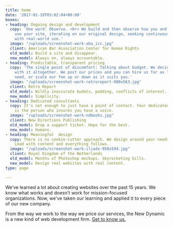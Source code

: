 ```yaml
---
title: home
date: '2017-01-19T03:02:04+00:00'
boxes:
- heading: Ongoing design and development
  copy: 'One word: Observe. <br> We build and then observe how you and your audience
    use your site, iterating on our original design, seeking continuous improvement
    with real-world use.'
  image: "/uploads/screenshot-work-aba_icc.jpg"
  client: American Bar Association Center for Human Rights
  old_model: Build a site and disappear.
  new_model: Always on, always accountable.
- heading: Predictable, transparent pricing
  copy: 'The single point of discomfort: Talking about budget. We decided to do away
    with it altogether. We post our prices and you can hire us for as long as you
    need, or scale our fee up or down as it suits you.'
  image: "/uploads/screenshot-work-retroreport-900x563.jpg"
  client: Retro Report
  old_model: Wildly inaccurate budets, padding, conflicts of interest.
  new_model: Simplicity.
- heading: Dedicated consultants
  copy: It's not enough to just have a point of contact. Your dedicated consultant
    is the person who insures you have a voice.
  image: "/uploads/screenshot-work-ndbooks.jpg"
  client: New Directions Publishing
  old_model: Drop a support ticket. Hope for the best.
  new_model: Humans.
- heading: Meaningful  design
  copy: There is no cookie-cutter approach. We design around your needs and your content.
    Lead with content and everything follows.
  image: "/uploads/screenshot-work-iliadx-950x594.jpg"
  client: Royal Kingdom of the Netherlands
  old_model: Months of Photoshop mockups. Skyrocketing bills.
  new_model: Design real websites with real content.
type: page

---
```

We’ve learned a lot about creating websites over the past 15 years. <span style="letter-spacing: 0.01em;">We know what works and doesn’t work for mission-focused organizations. </span><span style="letter-spacing: 0.01em;">Now, we’ve taken our learning and applied it to every piece of our new company.</span>

From the way we work to the way we price our services, <span style="letter-spacing: 0.01em;">the New Dynamic is a new kind of web development firm. [Get to know us.](https://thenewdynamic.typeform.com/to/EdbdYw)</span>